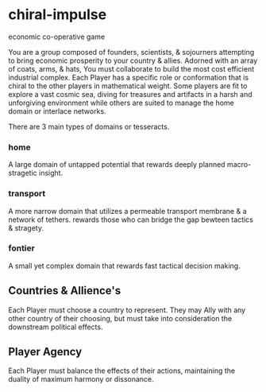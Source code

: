 # chiral-impulse
economic co-operative game

  You are a group composed of founders, scientists, & sojourners attempting to bring economic prosperity to your country & allies. Adorned with an array of coats, arms, & hats, You must collaborate to build the most cost efficient industrial complex. Each Player has a specific role or conformation that is chiral to the other players in mathematical weight. Some players are fit to explore a vast cosmic sea, diving for treasures and artifacts in a harsh and unforgiving environment while others are suited to manage the home domain or interlace networks. 

  There are 3 main types of domains or tesseracts.

### home
  A large domain of untapped potential that rewards deeply planned macro-stragetic insight.
### transport
  A more narrow domain that utilizes a permeable transport membrane & a network of tethers. rewards those who can bridge the gap bewteen tactics & stragety. 
### fontier
 A small yet complex domain that rewards fast tactical decision making. 

## Countries & Allience's
  Each Player must choose a country to represent. They may Ally with any other country of their choosing, but must take into consideration the downstream political effects. 

## Player Agency
  Each Player must balance the effects of their actions, maintaining the duality of maximum harmony or dissonance. 



